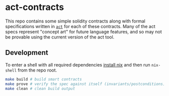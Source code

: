 # act-contracts

This repo contains some simple solidity contracts along with formal specifications written in
[`act`](https://github.com/ethereum/act) for each of these contracts. Many of the act specs
represent "concept art" for future language features, and so may not be provable using the current
version of the act tool.

## Development

To enter a shell with all required dependencies [install nix](https://nixos.org/guides/install-nix.html) and then run `nix-shell` from the repo root.

```sh
make build # build smart contracts
make prove # verify the spec against itself (invariants/postconditions) and against the contract
make clean # clean build output
```
